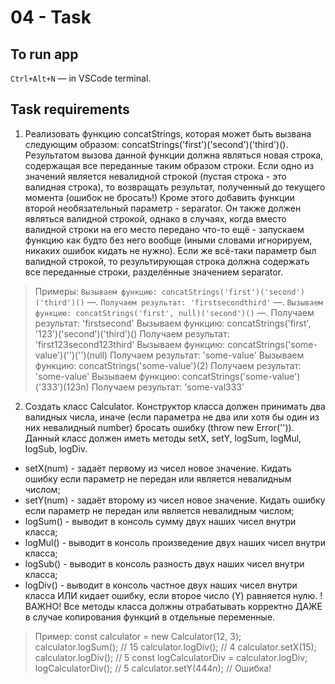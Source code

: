 # 04 - Task

## To run app

`Ctrl+Alt+N` &mdash; in VSCode terminal.

## Task requirements

1.  Реализовать функцию concatStrings, которая может быть вызвана следующим образом: concatStrings('first')('second')('third')().
    Результатом вызова данной функции должна являться новая строка, содержащая все переданные таким образом строки.
    Если одно из значений является невалидной строкой (пустая строка - это валидная строка), то возвращать результат, полученный до текущего момента (ошибок не бросать!)
    Кроме этого добавить функции второй необязательный параметр - separator. Он также должен являться валидной строкой, однако в случаях, когда вместо валидной строки на его место передано что-то ещё - запускаем функцию как будто без него вообще (иными словами игнорируем, никаких ошибок кидать не нужно). Если же всё-таки параметр был валидной строкой, то результирующая строка должна содержать все переданные строки, разделённые значением separator.

> Примеры:
> `Вызываем функцию: concatStrings('first')('second')('third')()` &mdash;.
> `Получаем результат: 'firstsecondthird'` &mdash;.
> `Вызываем функцию: concatStrings('first', null)('second')()` &mdash;.
> Получаем результат: 'firstsecond'
> Вызываем функцию: concatStrings('first', '123')('second')('third')()
> Получаем результат: 'first123second123third'
> Вызываем функцию: concatStrings('some-value')('')('')(null)
> Получаем результат: 'some-value'
> Вызываем функцию: concatStrings('some-value')(2)
> Получаем результат: 'some-value'
> Вызываем функцию: concatStrings('some-value')('333')(123n)
> Получаем результат: 'some-val333'

2. Создать класс Calculator. Конструктор класса должен принимать два валидных числа, иначе (если параметра не два или хотя бы один из них невалидный number) бросать ошибку (throw new Error('')). Данный класс должен иметь методы setX, setY, logSum, logMul, logSub, logDiv.

- setX(num) - задаёт первому из чисел новое значение. Кидать ошибку если параметр не передан или является невалидным числом;
- setY(num) - задаёт второму из чисел новое значение. Кидать ошибку если параметр не передан или является невалидным числом;
- logSum() - выводит в консоль сумму двух наших чисел внутри класса;
- logMul() - выводит в консоль произведение двух наших чисел внутри класса;
- logSub() - выводит в консоль разность двух наших чисел внутри класса;
- logDiv() - выводит в консоль частное двух наших чисел внутри класса ИЛИ кидает ошибку, если второе число (Y) равняется нулю.
  !ВАЖНО! Все методы класса должны отрабатывать корректно ДАЖЕ в случае копирования функций в отдельные переменные.

> Пример:
> const calculator = new Calculator(12, 3);
> calculator.logSum(); // 15
> calculator.logDiv(); // 4
> calculator.setX(15);
> calculator.logDiv(); // 5
> const logCalculatorDiv = calculator.logDiv;
> logCalculatorDiv(); // 5
> calculator.setY(444n); // Ошибка!
